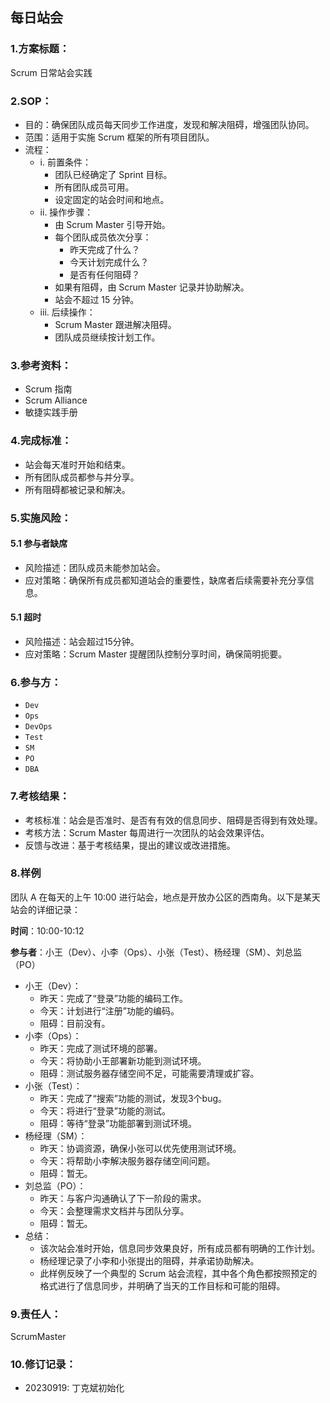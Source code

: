 ## 每日站会

### 1.方案标题：

Scrum 日常站会实践

### 2.SOP：

* 目的：确保团队成员每天同步工作进度，发现和解决阻碍，增强团队协同。
* 范围：适用于实施 Scrum 框架的所有项目团队。
* 流程：
	* i. 前置条件：
		* 团队已经确定了 Sprint 目标。
		* 所有团队成员可用。
		* 设定固定的站会时间和地点。
	* ii. 操作步骤：
		* 由 Scrum Master 引导开始。
		* 每个团队成员依次分享：
			* 昨天完成了什么？
			* 今天计划完成什么？
			* 是否有任何阻碍？
		* 如果有阻碍，由 Scrum Master 记录并协助解决。
		* 站会不超过 15 分钟。
	* iii. 后续操作：
		* Scrum Master 跟进解决阻碍。
		* 团队成员继续按计划工作。

### 3.参考资料：

* Scrum 指南
* Scrum Alliance
* 敏捷实践手册

### 4.完成标准：

* 站会每天准时开始和结束。
* 所有团队成员都参与并分享。
* 所有阻碍都被记录和解决。

### 5.实施风险：

#### 5.1 参与者缺席

* 风险描述：团队成员未能参加站会。
* 应对策略：确保所有成员都知道站会的重要性，缺席者后续需要补充分享信息。

#### 5.1  超时

* 风险描述：站会超过15分钟。
* 应对策略：Scrum Master 提醒团队控制分享时间，确保简明扼要。

### 6.参与方：

* `Dev`
* `Ops`
* `DevOps`
* `Test`
* `SM`
* `PO`
* `DBA`

### 7.考核结果：

* 考核标准：站会是否准时、是否有有效的信息同步、阻碍是否得到有效处理。
* 考核方法：Scrum Master 每周进行一次团队的站会效果评估。
* 反馈与改进：基于考核结果，提出的建议或改进措施。

### 8.样例

团队 A 在每天的上午 10:00 进行站会，地点是开放办公区的西南角。以下是某天站会的详细记录：

**时间**：10:00-10:12

**参与者**：小王（Dev）、小李（Ops）、小张（Test）、杨经理（SM）、刘总监（PO）

* 小王（Dev）：
	* 昨天：完成了“登录”功能的编码工作。
	* 今天：计划进行“注册”功能的编码。
	* 阻碍：目前没有。
* 小李（Ops）：
	* 昨天：完成了测试环境的部署。
	* 今天：将协助小王部署新功能到测试环境。
	* 阻碍：测试服务器存储空间不足，可能需要清理或扩容。
* 小张（Test）：
	* 昨天：完成了“搜索”功能的测试，发现3个bug。
	* 今天：将进行“登录”功能的测试。
	* 阻碍：等待“登录”功能部署到测试环境。
* 杨经理（SM）：
	* 昨天：协调资源，确保小张可以优先使用测试环境。
	* 今天：将帮助小李解决服务器存储空间问题。
	* 阻碍：暂无。
* 刘总监（PO）：
	* 昨天：与客户沟通确认了下一阶段的需求。
	* 今天：会整理需求文档并与团队分享。
	* 阻碍：暂无。
* 总结：
	* 该次站会准时开始，信息同步效果良好，所有成员都有明确的工作计划。
	* 杨经理记录了小李和小张提出的阻碍，并承诺协助解决。
	* 此样例反映了一个典型的 Scrum 站会流程，其中各个角色都按照预定的格式进行了信息同步，并明确了当天的工作目标和可能的阻碍。

### 9.责任人：

ScrumMaster

### 10.修订记录：

* 20230919: 丁克斌初始化

